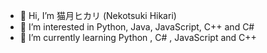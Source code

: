 - 👋 Hi, I’m 猫月ヒカリ (Nekotsuki Hikari)
- 👀 I’m interested in Python, Java, JavaScript, C++ and C#
- 🌱 I’m currently learning Python , C# , JavaScript and C++

<!---
This is a ✨ special ✨ repository because its `README.md` (this file) appears on your GitHub profile.
You can click the Preview link to take a look at your changes.
--->

